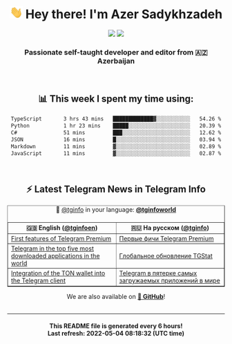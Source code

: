 <div align="center">
	<div>
		<h1>
      <img src="./assets/hi.gif" width="30px"> Hey there! I'm Azer Sadykhzadeh
    </h1>
    <img height="18" src="https://komarev.com/ghpvc/?username=sadykhzadeh&label=Views&color=2081c1&style=flat-square" />
		<a href="https://wakatime.com/@Azer"> <img height="18" src="https://wakatime.com/badge/user/f80ae27a-c328-426f-a381-bc84136e2dd6.svg" /> </a>
    <h3>
      Passionate self-taught developer and editor from 🇦🇿 Azerbaijan
    </h3>
  </div>
  <br>

<h2>📊 This week I spent my time using:</h2>

<!--START_SECTION:waka-->

```text
TypeScript       3 hrs 43 mins   █████████████▓░░░░░░░░░░░   54.26 %
Python           1 hr 23 mins    █████░░░░░░░░░░░░░░░░░░░░   20.39 %
C#               51 mins         ███░░░░░░░░░░░░░░░░░░░░░░   12.62 %
JSON             16 mins         █░░░░░░░░░░░░░░░░░░░░░░░░   03.94 %
Markdown         11 mins         ▓░░░░░░░░░░░░░░░░░░░░░░░░   02.89 %
JavaScript       11 mins         ▓░░░░░░░░░░░░░░░░░░░░░░░░   02.87 %
```

<!--END_SECTION:waka-->

<br>

<h2>⚡️ Latest Telegram News in Telegram Info</h2>
  <table border>
		<tr>
			<th width="50%">🇬🇧 English (<a href="https://t.me/tginfoen">@tginfoen</a>)</th>
			<th>🇷🇺 На русском (<a href="https://t.me/tginfo">@tginfo</a>)</th>
		</tr>
		<caption>🚩 <a href="https://t.me/tginfo">@tginfo</a> in your language: <a href="https://t.me/tginfoworld"><b>@tginfoworld</b></a><caption/>
  <tr><td><a href="https://t.me/tginfoen/1390">First features of Telegram Premium</a></td>
    <td><a href="https://t.me/tginfo/3312">Первые фичи Telegram Premium</a></td></tr><tr><td><a href="https://t.me/tginfoen/1389">Telegram in the top five most downloaded applications in the world</a></td>
    <td><a href="https://t.me/tginfo/3311">Глобальное обновление TGStat</a></td></tr><tr><td><a href="https://t.me/tginfoen/1388">Integration of the TON wallet into the Telegram client</a></td>
    <td><a href="https://t.me/tginfo/3310">Telegram в пятерке самых загружаемых приложений в мире</a></td></tr>
</table>
We are also available on <a href="https://github.com/tginfo"><b>🐙 GitHub</b></a>!
</div>

<br>
<hr>
<h4 align="center">This README file is generated <b>every 6 hours</b>!</br>Last refresh: <b>2022-05-04 08:18:32 (UTC time)</b></h4>

